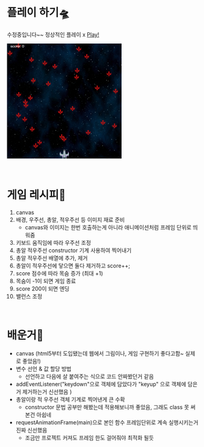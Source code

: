 # 플레이 하기🛸
수정중입니다~~ 정상적인 플레이 x
[Play!](https://shooting-game-js-sand.vercel.app/)

<img src="images/썸네일.png" width="300px" height="300px"></img>

<br/>

# 게임 레시피🍦

1. canvas
2. 배경, 우주선, 총알, 적우주선 등 이미지 재료 준비
    - canvas와 이미지는 한번 호출하는게 아니라 애니메이션처럼 프레임 단위로 띄워줌
3. 키보드 움직임에 따라 우주선 조정
4. 총알 적우주선 constructor 기계 사용하여 찍어내기
5. 총알 적우주선 배열에 추가, 제거 
6. 총알이 적우주선에 닿으면 둘다 제거하고 score++;
7. score 점수에 따라 목숨 증가 (최대 +1)   
8. 목숨이 -1이 되면 게임 종료
9. score 200이 되면 엔딩
10. 밸런스 조정

<br/>

# 배운거🐥
 - canvas (html5부터 도입됐는데 웹에서 그림이나, 게임 구현하기 좋다고함~ 실제로 좋았음!)
 - 변수 선언 & 값 할당 방법
    - 선언하고 다음에 살 붙여주는 식으로 코드 안짜봤던거 같음
 - addEventListener("keydown"으로 객체에 담았다가 "keyup" 으로 객체에 담은거 제거하는거 신선했음 ) 
 - 총알이랑 적 우주선 객체 기계로 찍어낸게 큰 수확 
    - constructor 문법 공부만 해봤는데 적용해보니까 좋았음, 그래도 class 못 써본건 아쉽네
 - requestAnimationFrame(main)으로 본인 함수 프레임단위로 계속 실행시키는거 진짜 신선했음 
    - 조금만 프로젝트 커져도 프레임 한도 걸어줘야 최적화 될듯 
